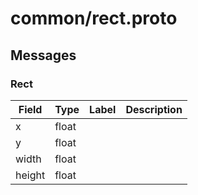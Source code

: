 
# common/rect.proto



## Messages

### Rect



| Field | Type | Label | Description |
| ----- | ---- | ----- | ----------- |
| x | float |  |  |
| y | float |  |  |
| width | float |  |  |
| height | float |  |  |



 <!-- end of messages -->

 <!-- end of enums -->

 <!-- end of files -->